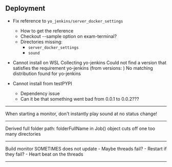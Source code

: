 
## Deployment

- Fix  reference to `yo_jenkins/server_docker_settings`
    - How to get the reference
    - Checkout --sample option on exam-terminal?
    - Directories missing:
        - `server_docker_settings`
        - `sound`

- Cannot install on WSL
    Collecting yo-jenkins
    Could not find a version that satisfies the requirement yo-jenkins (from versions: )
    No matching distribution found for yo-jenkins

- Cannot install from testPYPI
    - Dependency issue
    - Can it be that something went bad from 0.0.1 to 0.0.2???


--------------------------------------------------


When starting a monitor, don't instantly play sound
at no status change!


--------------------------------------------------


Derived full folder path: folderFullName
in Job() object cuts off one too many directories


--------------------------------------------------


Build monitor SOMETIMES does not update
    - Maybe threads fail?
    - Restart if they fail?
    - Heart beat on the threads


--------------------------------------------------
